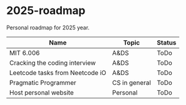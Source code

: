 # 2025-roadmap
Personal roadmap for 2025 year.

| Name | Topic | Status |
| ----- | ------ | ----- | 
| MIT 6.006 | A&DS | ToDo |
| Cracking the coding interview | A&DS | ToDo |
| Leetcode tasks from Neetcode iO | A&DS | ToDo |
| Pragmatic Programmer | CS in general | ToDo |
| Host personal website | Personal | ToDo |











